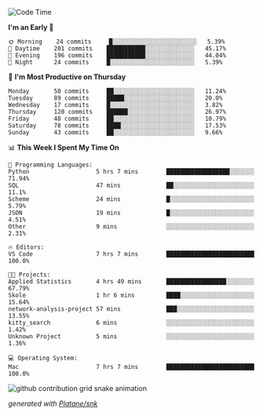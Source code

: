 <!--START_SECTION:waka-->
![Code Time](http://img.shields.io/badge/Code%20Time-232%20hrs%2035%20mins-blue)

**I'm an Early 🐤** 

```text
🌞 Morning    24 commits     █░░░░░░░░░░░░░░░░░░░░░░░░   5.39% 
🌆 Daytime    201 commits    ███████████░░░░░░░░░░░░░░   45.17% 
🌃 Evening    196 commits    ███████████░░░░░░░░░░░░░░   44.04% 
🌙 Night      24 commits     █░░░░░░░░░░░░░░░░░░░░░░░░   5.39%

```
📅 **I'm Most Productive on Thursday** 

```text
Monday       50 commits     ██░░░░░░░░░░░░░░░░░░░░░░░   11.24% 
Tuesday      89 commits     █████░░░░░░░░░░░░░░░░░░░░   20.0% 
Wednesday    17 commits     █░░░░░░░░░░░░░░░░░░░░░░░░   3.82% 
Thursday     120 commits    ██████░░░░░░░░░░░░░░░░░░░   26.97% 
Friday       48 commits     ██░░░░░░░░░░░░░░░░░░░░░░░   10.79% 
Saturday     78 commits     ████░░░░░░░░░░░░░░░░░░░░░   17.53% 
Sunday       43 commits     ██░░░░░░░░░░░░░░░░░░░░░░░   9.66%

```


📊 **This Week I Spent My Time On** 

```text
💬 Programming Languages: 
Python                   5 hrs 7 mins        ██████████████████░░░░░░░   71.94% 
SQL                      47 mins             ██░░░░░░░░░░░░░░░░░░░░░░░   11.1% 
Scheme                   24 mins             █░░░░░░░░░░░░░░░░░░░░░░░░   5.79% 
JSON                     19 mins             █░░░░░░░░░░░░░░░░░░░░░░░░   4.51% 
Other                    9 mins              ░░░░░░░░░░░░░░░░░░░░░░░░░   2.31%

🔥 Editors: 
VS Code                  7 hrs 7 mins        █████████████████████████   100.0%

🐱‍💻 Projects: 
Applied Statistics       4 hrs 49 mins       █████████████████░░░░░░░░   67.79% 
Skole                    1 hr 6 mins         ████░░░░░░░░░░░░░░░░░░░░░   15.64% 
network-analysis-project 57 mins             ███░░░░░░░░░░░░░░░░░░░░░░   13.55% 
kitty_search             6 mins              ░░░░░░░░░░░░░░░░░░░░░░░░░   1.42% 
Unknown Project          5 mins              ░░░░░░░░░░░░░░░░░░░░░░░░░   1.36%

💻 Operating System: 
Mac                      7 hrs 7 mins        █████████████████████████   100.0%

```


<!--END_SECTION:waka-->


<!--Snake Game-->
![github contribution grid snake animation](https://raw.githubusercontent.com/viggo-gascou/viggo-gascou/output/github-contribution-grid-snake.svg)

_generated with [Platane/snk](https://github.com/Platane/snk)_
<!--Snake Game-->

